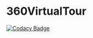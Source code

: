 # 360VirtualTour

[![Codacy Badge](https://api.codacy.com/project/badge/Grade/9ece2036156e4a54a5a8d6490c63dfc3)](https://app.codacy.com/gh/Hiverlab/Web360?utm_source=github.com&utm_medium=referral&utm_content=Hiverlab/Web360&utm_campaign=Badge_Grade_Settings)

 
